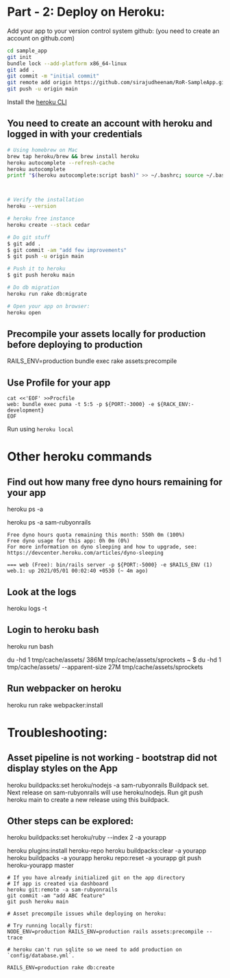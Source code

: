 # Part - 2: Deploy on Heroku:

Add your app to your version control system github: (you need to create an account on github.com)

```bash
cd sample_app
git init
bundle lock --add-platform x86_64-linux
git add .
git commit -m "initial commit"
git remote add origin https://github.com/sirajudheenam/RoR-SampleApp.git
git push -u origin main
```
Install the [heroku CLI](https://devcenter.heroku.com/articles/heroku-command-line)

## You need to create an account with heroku and logged in with your credentials 


```bash
# Using homebrew on Mac
brew tap heroku/brew && brew install heroku
heroku autocomplete --refresh-cache
heroku autocomplete
printf "$(heroku autocomplete:script bash)" >> ~/.bashrc; source ~/.bashrc



# Verify the installation
heroku --version

# heroku free instance
heroku create --stack cedar

# Do git stuff
$ git add .
$ git commit -am "add few improvements"
$ git push -u origin main

# Push it to heroku
$ git push heroku main

# Do db migration
heroku run rake db:migrate

# Open your app on browser:
heroku open

```

## Precompile your assets locally for production before deploying to production

RAILS_ENV=production bundle exec rake assets:precompile



## Use Profile for your app

```
cat <<'EOF' >>Procfile
web: bundle exec puma -t 5:5 -p ${PORT:-3000} -e ${RACK_ENV:-development}
EOF
```
Run using `heroku local` 

# Other heroku commands

## Find out how many free dyno hours remaining for your app

heroku ps -a <app name>

heroku ps -a sam-rubyonrails

```
Free dyno hours quota remaining this month: 550h 0m (100%)
Free dyno usage for this app: 0h 0m (0%)
For more information on dyno sleeping and how to upgrade, see:
https://devcenter.heroku.com/articles/dyno-sleeping

=== web (Free): bin/rails server -p ${PORT:-5000} -e $RAILS_ENV (1)
web.1: up 2021/05/01 00:02:40 +0530 (~ 4m ago)
```

## Look at the logs

heroku logs -t

## Login to heroku bash
heroku run bash

du -hd 1 tmp/cache/assets/
386M  tmp/cache/assets/sprockets
~ $ du -hd 1 tmp/cache/assets/ --apparent-size
27M tmp/cache/assets/sprockets


## Run webpacker on heroku

heroku run rake webpacker:install



# Troubleshooting:

## Asset pipeline is not working - bootstrap did not display styles on the App


heroku buildpacks:set heroku/nodejs -a sam-rubyonrails
Buildpack set. Next release on sam-rubyonrails will use heroku/nodejs.
Run git push heroku main to create a new release using this buildpack.

## Other steps can be explored:

heroku buildpacks:set heroku/ruby --index 2 -a yourapp

heroku plugins:install heroku-repo
heroku buildpacks:clear -a yourapp
heroku buildpacks -a yourapp
heroku repo:reset -a yourapp
git push heroku-yourapp master


```
# If you have already initialized git on the app directory 
# If app is created via dashboard
heroku git:remote -a sam-rubyonrails
git commit -am "add ABC feature"
git push heroku main

# Asset precompile issues while deploying on heroku:

# Try running locally first:
NODE_ENV=production RAILS_ENV=production rails assets:precompile --trace

# heroku can't run sqlite so we need to add production on `config/database.yml`.

RAILS_ENV=production rake db:create


```
